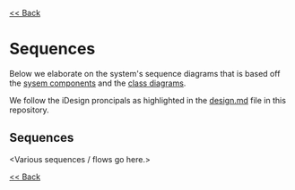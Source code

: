 [<< Back](./../design.md)

# Sequences
Below we elaborate on the system's sequence diagrams that is based off the [sysem components](./2_system_components.md) and the [class diagrams](./3_class.md).

We follow the iDesign proncipals as highlighted in the [design.md](./../design.md) file in this repository.
## Sequences
<Various sequences / flows go here.>

[<< Back](./../design.md)